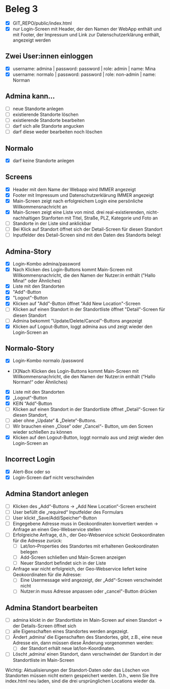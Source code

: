 # Beleg 3
- [X] GIT_REPO/public/index.html
- [X] nur Login-Screen mit Header, der den Namen der WebApp enthält und mit Footer, der Impressum und Link zur Datenschutzerklärung enthält, angezeigt werden

## Zwei User:innen einloggen
- [X] username: admina | password: password | role: admin | name: Mina
- [X] username: normalo | password: password | role: non-admin | name: Norman

## Admina kann...
- [ ] neue Standorte anlegen
- [ ] existierende Standorte löschen
- [ ] existierende Standorte bearbeiten
- [ ] darf sich alle Standorte angucken
- [ ] darf diese weder bearbeiten noch löschen

## Normalo
- [X] darf keine Standorte anlegen

## Screens
- [X] Header mit dem Name der Webapp wird IMMER angezeigt
- [X] Footer mit Impressum und Datenschutzerklärung IMMER angezeigt
- [X] Main-Screen zeigt nach erfolgreichem Login eine persönliche Willkommensnachricht an
- [X] Main-Screen zeigt eine Liste von mind. drei real-existierenden, nicht-nachhaltigen Stanforten mit Titel, Straße, PLZ, Kategorie und Foto an
- [ ] Standorte in der Liste sind anklickbar
- [ ] Bei Klick auf Standort öffnet sich der Detail-Screen für diesen Standort
- [ ] Inputfelder des Detail-Screen sind mit den Daten des Standorts belegt

## Admina-Story
- [X] Login-Kombo admina/password
- [X] Nach Klicken des Login-Buttons kommt Main-Screen mit Willkommensnachricht, die den Namen der Nutzer:in enthält ("Hallo Mina!" oder Ähnliches)
- [X] Liste mit den Standorten
- [X] "Add"-Button
- [X] "Logout"-Button
- [X] Klicken auf "Add"-Button öffnet "Add New Location"-Screen
- [ ] Klicken auf einen Standort in der Standortliste öffnet "Detail"-Screen für diesen Standort
- [ ] Admina bekommt "Update/Delete/Cancel"-Buttons angezeigt
- [X] Klicken auf Logout-Button, loggt admina aus und zeigt wieder den Login-Screen an

## Normalo-Story
- [X] Login-Kombo normalo /password
- [X]Nach Klicken des Login-Buttons kommt Main-Screen mit Willkommensnachricht, die den Namen der Nutzer:in enthält (“Hallo Norman!“ oder Ähnliches)
- [X] Liste mit den Standorten
- [X] „Logout“-Button
- [X] KEIN “Add”-Button
- [ ] Klicken auf einen Standort in der Standortliste öffnet „Detail“-Screen für diesen Standort,
- [ ] aber ohne „Update“ & „Delete“-Buttons. 
- [ ] Wir brauchen einen „Close“ oder „Cancel“- Button, um den Screen wieder schließen zu können
- [X] Klicken auf den Logout-Button, loggt normalo aus und zeigt wieder den Login-Screen an

## Incorrect Login
- [X] Alert-Box oder so
- [X] Login-Screen darf nicht verschwinden

## Admina Standort anlegen
- [ ] Klicken des „Add“-Buttons -> „Add New Location“-Screen erscheint
- [ ] User befüllt die „required“ Inputfelder des Formulars
- [ ] User klickt „Save/Add/Speicher“-Button
- [ ] Eingegebene Adresse muss in Geokoordinaten konvertiert werden -> Anfrage an einen Geo-Webservice stellen
- [ ] Erfolgreiche Anfrage, d.h., der Geo-Webservice schickt Geokoordinaten für die Adresse zurück:
    - [ ] Lat/lon–Properties des Standortes mit erhaltenen Geokoordinaten belegen
    - [ ] Add-Screen schließen und Main-Screen anzeigen
    - [ ] Neuer Standort befindet sich in der Liste
- [ ] Anfrage war nicht erfolgreich, der Geo-Webservice liefert keine Geokoordinaten für die Adresse: 
    - [ ] Eine Usermessage wird angezeigt, der „Add“-Screen verschwindet nicht
    - [ ] Nutzer:in muss Adresse anpassen oder „cancel"-Button drücken

## Admina Standort bearbeiten
- [ ] admina klickt in der Standortliste im Main-Screen auf einen Standort -> der Details-Screen öffnet sich
- [ ] alle Eigenschaften eines Standortes werden angezeigt. 
- [ ] Ändert ‚admina‘ die Eigenschaften des Standortes, gibt, z.B., eine neue Adresse ein, dann müssen diese Änderung vorgenommen werden: 
    - [ ] der Standort erhält neue lat/lon-Koordinaten. 
- [ ] Löscht ‚admina‘ einen Standort, dann verschwindet der Standort in der Standortliste im Main-Screen

Wichtig:
Aktualisierungen der Standort-Daten oder das Löschen von Standorten müssen nicht extern gespeichert werden. D.h., wenn Sie Ihre index.html neu laden, sind die drei ursprünglichen Locations wieder da.